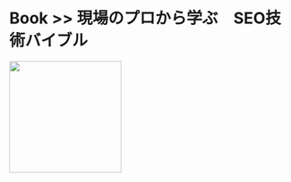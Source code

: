 # Book >> 現場のプロから学ぶ　SEO技術バイブル

<img src="https://cover.openbd.jp/9784839966003.jpg" style="width: 200px"/>